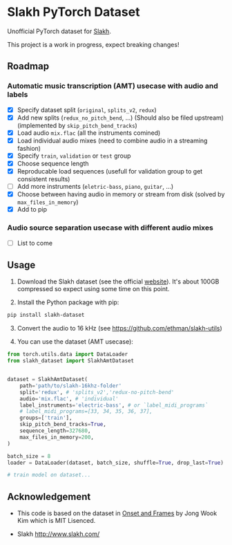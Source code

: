 # Slakh PyTorch Dataset

Unofficial PyTorch dataset for [Slakh](http://www.slakh.com/).

This project is a work in progress, expect breaking changes!

## Roadmap

### Automatic music transcription (AMT) usecase with audio and labels

- [x] Specify dataset split (`original`, `splits_v2`, `redux`)
- [x] Add new splits (`redux_no_pitch_bend`, ...) (Should also be filed upstream) (implemented by `skip_pitch_bend_tracks`)
- [x] Load audio `mix.flac` (all the instruments comined)
- [x] Load individual audio mixes (need to combine audio in a streaming fashion)
- [x] Specify `train`, `validation` or `test` group
- [x] Choose sequence length
- [x] Reproducable load sequences (usefull for validation group to get consistent results)
- [ ] Add more instruments (`eletric-bass`, `piano`, `guitar`, ...)
- [x] Choose between having audio in memory or stream from disk (solved by `max_files_in_memory`)
- [x] Add to pip

### Audio source separation usecase with different audio mixes
- [ ] List to come


## Usage

1. Download the Slakh dataset (see the official [website](http://www.slakh.com/)). It's about 100GB compressed so expect using some time on this point.

2. Install the Python package with pip:
```bash
pip install slakh-dataset
```

3. Convert the audio to 16 kHz (see https://github.com/ethman/slakh-utils)

4. You can use the dataset (AMT usecase):

```python
from torch.utils.data import DataLoader
from slakh_dataset import SlakhAmtDataset


dataset = SlakhAmtDataset(
    path='path/to/slakh-16khz-folder'
    split='redux', # 'splits_v2','redux-no-pitch-bend'
    audio='mix.flac', # 'individual'
    label_instruments='electric-bass', # or `label_midi_programs`
    # label_midi_programs=[33, 34, 35, 36, 37],
    groups=['train'],
    skip_pitch_bend_tracks=True,
    sequence_length=327680,
    max_files_in_memory=200,
)

batch_size = 8
loader = DataLoader(dataset, batch_size, shuffle=True, drop_last=True)

# train model on dataset...
```

## Acknowledgement

- This code is based on the dataset in [Onset and Frames](https://github.com/jongwook/onsets-and-frames) by Jong Wook Kim which is MIT Lisenced.

- Slakh http://www.slakh.com/


